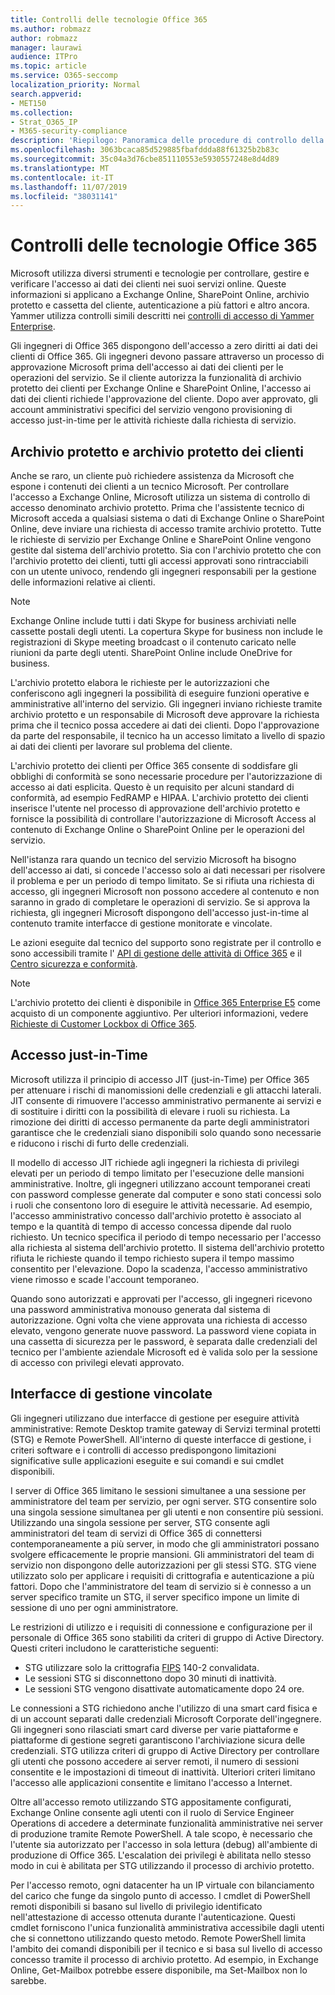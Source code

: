 ```yaml
---
title: Controlli delle tecnologie Office 365
ms.author: robmazz
author: robmazz
manager: laurawi
audience: ITPro
ms.topic: article
ms.service: O365-seccomp
localization_priority: Normal
search.appverid:
- MET150
ms.collection:
- Strat_O365_IP
- M365-security-compliance
description: 'Riepilogo: Panoramica delle procedure di controllo della tecnologia Microsoft per Office 365.'
ms.openlocfilehash: 3063bcaca85d529885fbafddda88f61325b2b83c
ms.sourcegitcommit: 35c04a3d76cbe851110553e5930557248e8d4d89
ms.translationtype: MT
ms.contentlocale: it-IT
ms.lasthandoff: 11/07/2019
ms.locfileid: "38031141"
---
```

# <a name="office-365-technology-controls"></a>Controlli delle tecnologie Office 365 

Microsoft utilizza diversi strumenti e tecnologie per controllare, gestire e verificare l'accesso ai dati dei clienti nei suoi servizi online. Queste informazioni si applicano a Exchange Online, SharePoint Online, archivio protetto e cassetta del cliente, autenticazione a più fattori e altro ancora. Yammer utilizza controlli simili descritti nei [controlli di accesso di Yammer Enterprise](office-365-yammer-enterprise-access-controls.md).

Gli ingegneri di Office 365 dispongono dell'accesso a zero diritti ai dati dei clienti di Office 365. Gli ingegneri devono passare attraverso un processo di approvazione Microsoft prima dell'accesso ai dati dei clienti per le operazioni del servizio. Se il cliente autorizza la funzionalità di archivio protetto dei clienti per Exchange Online e SharePoint Online, l'accesso ai dati dei clienti richiede l'approvazione del cliente. Dopo aver approvato, gli account amministrativi specifici del servizio vengono provisioning di accesso just-in-time per le attività richieste dalla richiesta di servizio.

## <a name="lockbox-and-customer-lockbox"></a>Archivio protetto e archivio protetto dei clienti

Anche se raro, un cliente può richiedere assistenza da Microsoft che espone i contenuti dei clienti a un tecnico Microsoft. Per controllare l'accesso a Exchange Online, Microsoft utilizza un sistema di controllo di accesso denominato archivio protetto. Prima che l'assistente tecnico di Microsoft acceda a qualsiasi sistema o dati di Exchange Online o SharePoint Online, deve inviare una richiesta di accesso tramite archivio protetto. Tutte le richieste di servizio per Exchange Online e SharePoint Online vengono gestite dal sistema dell'archivio protetto. Sia con l'archivio protetto che con l'archivio protetto dei clienti, tutti gli accessi approvati sono rintracciabili con un utente univoco, rendendo gli ingegneri responsabili per la gestione delle informazioni relative ai clienti.

> [!NOTE]
> Exchange Online include tutti i dati Skype for business archiviati nelle cassette postali degli utenti. La copertura Skype for business non include le registrazioni di Skype meeting broadcast o il contenuto caricato nelle riunioni da parte degli utenti. SharePoint Online include OneDrive for business.

L'archivio protetto elabora le richieste per le autorizzazioni che conferiscono agli ingegneri la possibilità di eseguire funzioni operative e amministrative all'interno del servizio. Gli ingegneri inviano richieste tramite archivio protetto e un responsabile di Microsoft deve approvare la richiesta prima che il tecnico possa accedere ai dati dei clienti. Dopo l'approvazione da parte del responsabile, il tecnico ha un accesso limitato a livello di spazio ai dati dei clienti per lavorare sul problema del cliente.

L'archivio protetto dei clienti per Office 365 consente di soddisfare gli obblighi di conformità se sono necessarie procedure per l'autorizzazione di accesso ai dati esplicita. Questo è un requisito per alcuni standard di conformità, ad esempio FedRAMP e HIPAA. L'archivio protetto dei clienti inserisce l'utente nel processo di approvazione dell'archivio protetto e fornisce la possibilità di controllare l'autorizzazione di Microsoft Access al contenuto di Exchange Online o SharePoint Online per le operazioni del servizio.

Nell'istanza rara quando un tecnico del servizio Microsoft ha bisogno dell'accesso ai dati, si concede l'accesso solo ai dati necessari per risolvere il problema e per un periodo di tempo limitato. Se si rifiuta una richiesta di accesso, gli ingegneri Microsoft non possono accedere al contenuto e non saranno in grado di completare le operazioni di servizio. Se si approva la richiesta, gli ingegneri Microsoft dispongono dell'accesso just-in-time al contenuto tramite interfacce di gestione monitorate e vincolate.

Le azioni eseguite dal tecnico del supporto sono registrate per il controllo e sono accessibili tramite l' [API di gestione delle attività di Office 365](https://msdn.microsoft.com/library/office/dn707383.aspx) e il [Centro sicurezza e conformità](https://protection.office.com/).

>[!NOTE]
> L'archivio protetto dei clienti è disponibile in [Office 365 Enterprise E5](https://products.office.com/business/office-365-enterprise-e5-business-software) come acquisto di un componente aggiuntivo. Per ulteriori informazioni, vedere [Richieste di Customer Lockbox di Office 365](https://support.office.com/article/Office-365-Customer-Lockbox-Requests-36f9cdd1-e64c-421b-a7e4-4a54d16440a2).

## <a name="just-in-time-access"></a>Accesso just-in-Time

Microsoft utilizza il principio di accesso JIT (just-in-Time) per Office 365 per attenuare i rischi di manomissioni delle credenziali e gli attacchi laterali. JIT consente di rimuovere l'accesso amministrativo permanente ai servizi e di sostituire i diritti con la possibilità di elevare i ruoli su richiesta. La rimozione dei diritti di accesso permanente da parte degli amministratori garantisce che le credenziali siano disponibili solo quando sono necessarie e riducono i rischi di furto delle credenziali.

Il modello di accesso JIT richiede agli ingegneri la richiesta di privilegi elevati per un periodo di tempo limitato per l'esecuzione delle mansioni amministrative. Inoltre, gli ingegneri utilizzano account temporanei creati con password complesse generate dal computer e sono stati concessi solo i ruoli che consentono loro di eseguire le attività necessarie. Ad esempio, l'accesso amministrativo concesso dall'archivio protetto è associato al tempo e la quantità di tempo di accesso concessa dipende dal ruolo richiesto. Un tecnico specifica il periodo di tempo necessario per l'accesso alla richiesta al sistema dell'archivio protetto. Il sistema dell'archivio protetto rifiuta le richieste quando il tempo richiesto supera il tempo massimo consentito per l'elevazione. Dopo la scadenza, l'accesso amministrativo viene rimosso e scade l'account temporaneo.

Quando sono autorizzati e approvati per l'accesso, gli ingegneri ricevono una password amministrativa monouso generata dal sistema di autorizzazione. Ogni volta che viene approvata una richiesta di accesso elevato, vengono generate nuove password. La password viene copiata in una cassetta di sicurezza per le password, è separata dalle credenziali del tecnico per l'ambiente aziendale Microsoft ed è valida solo per la sessione di accesso con privilegi elevati approvato.

## <a name="constrained-management-interfaces"></a>Interfacce di gestione vincolate

Gli ingegneri utilizzano due interfacce di gestione per eseguire attività amministrative: Remote Desktop tramite gateway di Servizi terminal protetti (STG) e Remote PowerShell. All'interno di queste interfacce di gestione, i criteri software e i controlli di accesso predispongono limitazioni significative sulle applicazioni eseguite e sui comandi e sui cmdlet disponibili.

I server di Office 365 limitano le sessioni simultanee a una sessione per amministratore del team per servizio, per ogni server. STG consentire solo una singola sessione simultanea per gli utenti e non consentire più sessioni. Utilizzando una singola sessione per server, STG consente agli amministratori del team di servizi di Office 365 di connettersi contemporaneamente a più server, in modo che gli amministratori possano svolgere efficacemente le proprie mansioni. Gli amministratori del team di servizio non dispongono delle autorizzazioni per gli stessi STG. STG viene utilizzato solo per applicare i requisiti di crittografia e autenticazione a più fattori. Dopo che l'amministratore del team di servizio si è connesso a un server specifico tramite un STG, il server specifico impone un limite di sessione di uno per ogni amministratore.

Le restrizioni di utilizzo e i requisiti di connessione e configurazione per il personale di Office 365 sono stabiliti da criteri di gruppo di Active Directory. Questi criteri includono le caratteristiche seguenti:

- STG utilizzare solo la crittografia [FIPS](https://www.microsoft.com/TrustCenter/Compliance/FIPS) 140-2 convalidata.
- Le sessioni STG si disconnettono dopo 30 minuti di inattività.
- Le sessioni STG vengono disattivate automaticamente dopo 24 ore.

Le connessioni a STG richiedono anche l'utilizzo di una smart card fisica e di un account separati dalle credenziali Microsoft Corporate dell'ingegnere. Gli ingegneri sono rilasciati smart card diverse per varie piattaforme e piattaforme di gestione segreti garantiscono l'archiviazione sicura delle credenziali. STG utilizza criteri di gruppo di Active Directory per controllare gli utenti che possono accedere ai server remoti, il numero di sessioni consentite e le impostazioni di timeout di inattività. Ulteriori criteri limitano l'accesso alle applicazioni consentite e limitano l'accesso a Internet.

Oltre all'accesso remoto utilizzando STG appositamente configurati, Exchange Online consente agli utenti con il ruolo di Service Engineer Operations di accedere a determinate funzionalità amministrative nei server di produzione tramite Remote PowerShell. A tale scopo, è necessario che l'utente sia autorizzato per l'accesso in sola lettura (debug) all'ambiente di produzione di Office 365. L'escalation dei privilegi è abilitata nello stesso modo in cui è abilitata per STG utilizzando il processo di archivio protetto.

Per l'accesso remoto, ogni datacenter ha un IP virtuale con bilanciamento del carico che funge da singolo punto di accesso. I cmdlet di PowerShell remoti disponibili si basano sul livello di privilegio identificato nell'attestazione di accesso ottenuta durante l'autenticazione. Questi cmdlet forniscono l'unica funzionalità amministrativa accessibile dagli utenti che si connettono utilizzando questo metodo. Remote PowerShell limita l'ambito dei comandi disponibili per il tecnico e si basa sul livello di accesso concesso tramite il processo di archivio protetto. Ad esempio, in Exchange Online, Get-Mailbox potrebbe essere disponibile, ma Set-Mailbox non lo sarebbe.
